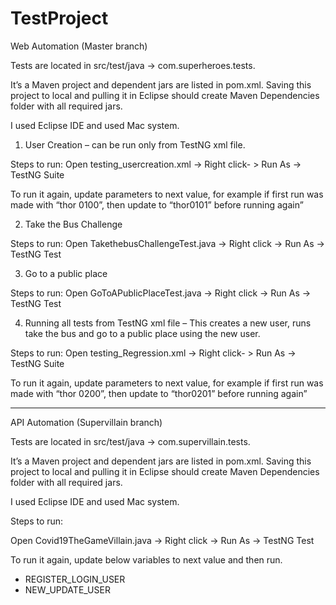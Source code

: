 # TestProject
Web Automation (Master branch)

Tests are located in src/test/java -> com.superheroes.tests. 

It’s a Maven project and dependent jars are listed in pom.xml. Saving this project to local and pulling it in Eclipse should create Maven Dependencies folder with all required jars.

I used Eclipse IDE and used Mac system.

1.	User Creation – can be run only from TestNG xml file.

Steps to run: Open testing_usercreation.xml -> Right click- > Run As -> TestNG Suite

To run it again, update parameters to next value, for example if first run was made with “thor 0100”, then update to “thor0101” before running again”

2.	Take the Bus Challenge

Steps to run: Open TakethebusChallengeTest.java -> Right click -> Run As -> TestNG Test

3.	Go to a public place

Steps to run: Open GoToAPublicPlaceTest.java -> Right click -> Run As -> TestNG Test

4.	Running all tests from TestNG xml file – This creates a new user, runs take the bus and go to a public place using the new user.

Steps to run: Open testing_Regression.xml -> Right click- > Run As -> TestNG Suite

To run it again, update parameters to next value, for example if first run was made with “thor 0200”, then update to “thor0201” before running again”
*************

API Automation (Supervillain branch)

Tests are located in src/test/java -> com.supervillain.tests. 

It’s a Maven project and dependent jars are listed in pom.xml. Saving this project to local and pulling it in Eclipse should create Maven Dependencies folder with all required jars.

I used Eclipse IDE and used Mac system.

Steps to run: 

Open Covid19TheGameVillain.java -> Right click -> Run As -> TestNG Test


To run it again, update below variables to next value and then run.
-	REGISTER_LOGIN_USER
-	NEW_UPDATE_USER


